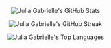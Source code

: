 <!-- GitHub Stats -->
<p align="center">
  <img src="https://github-readme-stats.vercel.app/api?username=juliagabrielle18&show_icons=true&theme=radical&count_private=true" alt="Julia Gabrielle's GitHub Stats" />
</p>

<!-- GitHub Streak -->
<p align="center">
  <img src="https://github-readme-streak-stats.herokuapp.com/?user=juliagabrielle18&theme=radical" alt="Julia Gabrielle's GitHub Streak" />
</p>

<!-- Top Languages -->
<p align="center">
  <img src="https://github-readme-stats.vercel.app/api/top-langs/?username=juliagabrielle18&layout=compact&theme=radical" alt="Julia Gabrielle's Top Languages" />
</p>
